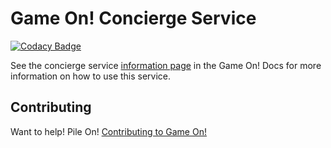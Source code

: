 # Game On! Concierge Service

[![Codacy Badge](https://api.codacy.com/project/badge/grade/0c29c501ba11477f944e109b85817593)](https://www.codacy.com/app/gameontext/gameon-concierge)

See the concierge service [information page](https://gameontext.gitbooks.io/gameon-gitbook/content/microservices/concierge.html) in the Game On! Docs for more information on how to use this service.

## Contributing

Want to help! Pile On! 
[Contributing to Game On!](https://github.com/gameontext/gameon/blob/master/CONTRIBUTING.md)
